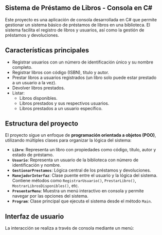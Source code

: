 ## Sistema de Préstamo de Libros - Consola en C#

Este proyecto es una aplicación de consola desarrollada en C# que permite gestionar un sistema básico de préstamos de libros en una biblioteca. El sistema facilita el registro de libros y usuarios, así como la gestión de préstamos y devoluciones.

##  Características principales

- Registrar usuarios con un número de identificación único y su nombre completo.
- Registrar libros con código (ISBN), título y autor.
- Prestar libros a usuarios registrados (un libro solo puede estar prestado a un usuario a la vez).
- Devolver libros prestados.
- Listar:
  - Libros disponibles.
  - Libros prestados y sus respectivos usuarios.
  - Libros prestados a un usuario específico.

##  Estructura del proyecto

El proyecto sigue un enfoque de **programación orientada a objetos (POO)**, utilizando múltiples clases para organizar la lógica del sistema:

- **`Libro`**: Representa un libro con propiedades como código, título, autor y estado de préstamo.
- **`Usuario`**: Representa un usuario de la biblioteca con número de identificación y nombre.
- **`GestionarPrestamos`**: Lógica central de los préstamos y devoluciones.
- **`ManejadorInterfaz`**: Clase puente entre el usuario y la lógica del sistema. Contiene métodos como `RegistrarUsuario()`, `PrestarLibro()`, `MostrarLibrosDisponibles()`, etc.
- **`PresentarMenu`**: Muestra un menú interactivo en consola y permite navegar por las opciones del sistema.
- **`Program`**: Clase principal que ejecuta el sistema desde el método `Main`.

##  Interfaz de usuario

La interacción se realiza a través de consola mediante un menú:

